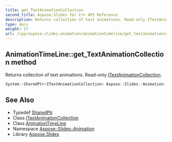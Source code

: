 ```yaml
---
title: get_TextAnimationCollection
second_title: Aspose.Slides for C++ API Reference
description: Returns collection of text animations. Read-only ITextAnimationCollection.
type: docs
weight: 27
url: /cpp/aspose.slides.animation/animationtimeline/get_textanimationcollection/
---
```

## AnimationTimeLine::get_TextAnimationCollection method


Returns collection of text animations. Read-only [ITextAnimationCollection](../../itextanimationcollection/).

```cpp
System::SharedPtr<ITextAnimationCollection> Aspose::Slides::Animation::AnimationTimeLine::get_TextAnimationCollection() override
```

## See Also

* Typedef [SharedPtr](../../../system/sharedptr/)
* Class [ITextAnimationCollection](../../itextanimationcollection/)
* Class [AnimationTimeLine](../)
* Namespace [Aspose::Slides::Animation](../../)
* Library [Aspose.Slides](../../../)

